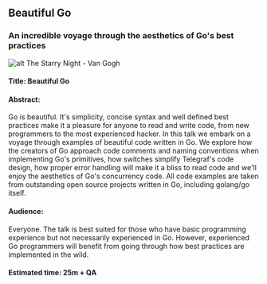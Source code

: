 
## Beautiful Go
### An incredible voyage through the aesthetics of Go's best practices 

![alt The Starry Night - Van Gogh](https://github.com/gpestana/dry-toolkit/blob/master/talks/beautiful_go_2017/the_starry_night_van_gogh.png)

#### Title: Beautiful Go

#### Abstract:
Go is beautiful. It's simplicity, concise syntax and well defined best practices
make it a pleasure for anyone to read and write code, from new programmers to the
most experienced hacker. In this talk we embark on a voyage through examples of
beautiful code written in Go. We explore how the creators of Go approach
code comments and naming conventions when implementing Go's primitives, how 
switches simplify Telegraf's code design, how proper error handling will make it
a bliss to read code and we'll enjoy the aesthetics of Go's concurrency code.
All code examples are taken from outstanding open source projects written in Go,
including golang/go itself.

#### Audience:
Everyone. The talk is best suited for those who have basic programming
experience but not necessarily experienced in Go. However, experienced Go 
programmers will benefit from going through how best practices are implemented 
in the wild.

#### Estimated time: 25m + QA

